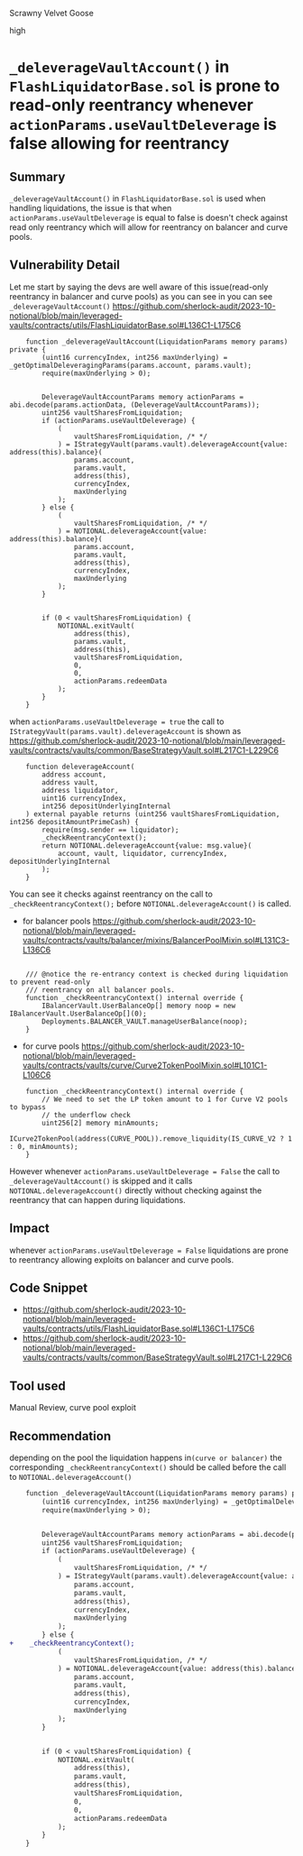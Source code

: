 Scrawny Velvet Goose

high

# `_deleverageVaultAccount()` in `FlashLiquidatorBase.sol` is prone to read-only reentrancy whenever `actionParams.useVaultDeleverage` is false allowing for reentrancy

## Summary
`_deleverageVaultAccount()` in `FlashLiquidatorBase.sol` is used when handling liquidations,  the issue is that when `actionParams.useVaultDeleverage`  is equal to false is doesn't check against read only reentrancy which will allow for reentrancy on balancer and curve pools.
## Vulnerability Detail
Let me start by saying the devs are well aware of this issue(read-only reentrancy in balancer and curve pools) as you can see in you can see `_deleverageVaultAccount()` 
https://github.com/sherlock-audit/2023-10-notional/blob/main/leveraged-vaults/contracts/utils/FlashLiquidatorBase.sol#L136C1-L175C6
```solidity
    function _deleverageVaultAccount(LiquidationParams memory params) private {
        (uint16 currencyIndex, int256 maxUnderlying) = _getOptimalDeleveragingParams(params.account, params.vault);
        require(maxUnderlying > 0);


        DeleverageVaultAccountParams memory actionParams = abi.decode(params.actionData, (DeleverageVaultAccountParams));
        uint256 vaultSharesFromLiquidation;
        if (actionParams.useVaultDeleverage) {
            (
                vaultSharesFromLiquidation, /* */ 
            ) = IStrategyVault(params.vault).deleverageAccount{value: address(this).balance}(
                params.account, 
                params.vault, 
                address(this), 
                currencyIndex,
                maxUnderlying
            );
        } else {
            (
                vaultSharesFromLiquidation, /* */ 
            ) = NOTIONAL.deleverageAccount{value: address(this).balance}(
                params.account, 
                params.vault, 
                address(this), 
                currencyIndex,
                maxUnderlying
            );
        }


        if (0 < vaultSharesFromLiquidation) {
            NOTIONAL.exitVault(
                address(this), 
                params.vault, 
                address(this), 
                vaultSharesFromLiquidation,
                0, 
                0, 
                actionParams.redeemData
            );
        }
    }
```
when `actionParams.useVaultDeleverage = true` the call to `IStrategyVault(params.vault).deleverageAccount` is shown as
https://github.com/sherlock-audit/2023-10-notional/blob/main/leveraged-vaults/contracts/vaults/common/BaseStrategyVault.sol#L217C1-L229C6
```solidity
    function deleverageAccount(
        address account,
        address vault,
        address liquidator,
        uint16 currencyIndex,
        int256 depositUnderlyingInternal
    ) external payable returns (uint256 vaultSharesFromLiquidation, int256 depositAmountPrimeCash) {
        require(msg.sender == liquidator);
        _checkReentrancyContext();
        return NOTIONAL.deleverageAccount{value: msg.value}(
            account, vault, liquidator, currencyIndex, depositUnderlyingInternal
        );
    }
```
You can see it checks against reentrancy on the call to  `_checkReentrancyContext();` before `NOTIONAL.deleverageAccount()` is called.
- for balancer pools
https://github.com/sherlock-audit/2023-10-notional/blob/main/leveraged-vaults/contracts/vaults/balancer/mixins/BalancerPoolMixin.sol#L131C3-L136C6
```solidity

    /// @notice the re-entrancy context is checked during liquidation to prevent read-only
    /// reentrancy on all balancer pools.
    function _checkReentrancyContext() internal override {
        IBalancerVault.UserBalanceOp[] memory noop = new IBalancerVault.UserBalanceOp[](0);
        Deployments.BALANCER_VAULT.manageUserBalance(noop);
    }
```
- for curve pools
https://github.com/sherlock-audit/2023-10-notional/blob/main/leveraged-vaults/contracts/vaults/curve/Curve2TokenPoolMixin.sol#L101C1-L106C6
```solidity
    function _checkReentrancyContext() internal override {
        // We need to set the LP token amount to 1 for Curve V2 pools to bypass
        // the underflow check
        uint256[2] memory minAmounts;
        ICurve2TokenPool(address(CURVE_POOL)).remove_liquidity(IS_CURVE_V2 ? 1 : 0, minAmounts);
    }
```
However whenever  `actionParams.useVaultDeleverage = False`  the call to `_deleverageVaultAccount()`  is skipped and it calls `NOTIONAL.deleverageAccount()` directly without checking against the reentrancy that can happen during liquidations.
## Impact
whenever `actionParams.useVaultDeleverage = False`  liquidations are prone to reentrancy allowing exploits on balancer and curve pools.
## Code Snippet
- https://github.com/sherlock-audit/2023-10-notional/blob/main/leveraged-vaults/contracts/utils/FlashLiquidatorBase.sol#L136C1-L175C6
- https://github.com/sherlock-audit/2023-10-notional/blob/main/leveraged-vaults/contracts/vaults/common/BaseStrategyVault.sol#L217C1-L229C6
## Tool used

Manual Review, curve pool exploit

## Recommendation
depending on the pool the liquidation happens in`(curve or balancer)` the corresponding `_checkReentrancyContext()` should be called before the call to `NOTIONAL.deleverageAccount()` 
```diff
    function _deleverageVaultAccount(LiquidationParams memory params) private {
        (uint16 currencyIndex, int256 maxUnderlying) = _getOptimalDeleveragingParams(params.account, params.vault);
        require(maxUnderlying > 0);


        DeleverageVaultAccountParams memory actionParams = abi.decode(params.actionData, (DeleverageVaultAccountParams));
        uint256 vaultSharesFromLiquidation;
        if (actionParams.useVaultDeleverage) {
            (
                vaultSharesFromLiquidation, /* */ 
            ) = IStrategyVault(params.vault).deleverageAccount{value: address(this).balance}(
                params.account, 
                params.vault, 
                address(this), 
                currencyIndex,
                maxUnderlying
            );
        } else {
+    _checkReentrancyContext();
            (
                vaultSharesFromLiquidation, /* */ 
            ) = NOTIONAL.deleverageAccount{value: address(this).balance}(
                params.account, 
                params.vault, 
                address(this), 
                currencyIndex,
                maxUnderlying
            );
        }


        if (0 < vaultSharesFromLiquidation) {
            NOTIONAL.exitVault(
                address(this), 
                params.vault, 
                address(this), 
                vaultSharesFromLiquidation,
                0, 
                0, 
                actionParams.redeemData
            );
        }
    }
```